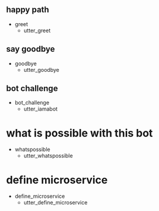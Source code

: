 ## happy path
* greet
  - utter_greet

## say goodbye
* goodbye
  - utter_goodbye

## bot challenge
* bot_challenge
  - utter_iamabot

# what is possible with this bot
* whatspossible
  - utter_whatspossible

# define microservice
* define_microservice
  - utter_define_microservice
